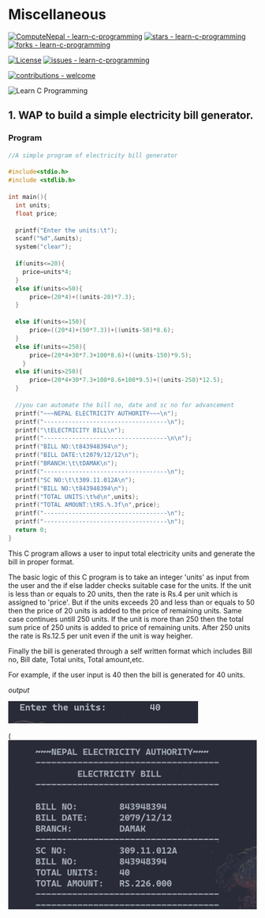 # Miscellaneous 

[![ComputeNepal - learn-c-programming](https://img.shields.io/static/v1?label=ComputeNepal&message=learn-c-programming&color=blue&logo=github)](https://github.com/ComputeNepal/learn-c-programming "Go to GitHub repo")
[![stars - learn-c-programming](https://img.shields.io/github/stars/ComputeNepal/learn-c-programming?style=social)](https://github.com/ComputeNepal/learn-c-programming)
[![forks - learn-c-programming](https://img.shields.io/github/forks/ComputeNepal/learn-c-programming?style=social)](https://github.com/ComputeNepal/learn-c-programming)

[![License](https://img.shields.io/badge/License-MIT-blue)](#license)
[![issues - learn-c-programming](https://img.shields.io/github/issues/ComputeNepal/learn-c-programming)](https://github.com/ComputeNepal/learn-c-programming/issues)

[![contributions - welcome](https://img.shields.io/badge/contributions-welcome-blue)](/CONTRIBUTING.md "Go to contributions doc")

![Learn C Programming](https://repository-images.githubusercontent.com/615587446/9a0d7982-bdb2-4918-8570-ebfff27778ad)

## 1. WAP to build a simple electricity bill generator.

### Program
```c
//A simple program of electricity bill generator

#include<stdio.h>
#include <stdlib.h>

int main(){
  int units;
  float price;

  printf("Enter the units:\t");
  scanf("%d",&units);
  system("clear");

  if(units<=20){
    price=units*4;
  }
  else if(units<=50){
      price=(20*4)+((units-20)*7.3);
  }

  else if(units<=150){
      price=((20*4)+(50*7.3))+((units-50)*8.6);
  }
  else if(units<=250){
      price=(20*4+30*7.3+100*8.6)+((units-150)*9.5);
    }
  else if(units>250){
      price=(20*4+30*7.3+100*8.6+100*9.5)+((units-250)*12.5);
  }

  //you can automate the bill no, date and sc no for advancement
  printf("~~~NEPAL ELECTRICITY AUTHORITY~~~\n");
  printf("-----------------------------------\n");
  printf("\tELECTRICITY BILL\n");
  printf("-----------------------------------\n\n");   
  printf("BILL NO:\t843948394\n");
  printf("BILL DATE:\t2079/12/12\n");
  printf("BRANCH:\t\tDAMAK\n");
  printf("-----------------------------------\n");
  printf("SC NO:\t\t309.11.012A\n");
  printf("BILL NO:\t843948394\n");
  printf("TOTAL UNITS:\t%d\n",units);
  printf("TOTAL AMOUNT:\tRS.%.3f\n",price);
  printf("-----------------------------------\n");
  printf("-----------------------------------\n");
  return 0;
}
```

This C program allows a user to input total electricity units and generate
the bill in proper format.

The basic logic of this C program is to take an integer 'units' as input 
from the user and the if else ladder checks suitable case for the units.
If the unit is less than or equals to 20 units, then the rate is Rs.4 per 
unit which is assigned to 'price'. But if the units exceeds 20 and less
than or equals to 50 then the price of 20 units is added to the price of 
remaining units. Same case continues untill 250 units. If the unit is more
than 250 then the total sum price of 250 units is added to price of remaining 
units. After 250 units the rate is Rs.12.5 per unit even if the unit is way
heigher.

Finally the bill is generated through a self written format which includes
Bill no, Bill date, Total units, Total amount,etc.

For example, if the user input is 40 then the bill is generated for 40 units.

_output_

![output of Miscellaneous-Electricity bill generator](../outputs/Electricityy_bill_input.png)

(![output of Miscellaneous-Electricity bill generator](../outputs/Electricity_bill_output.png)

